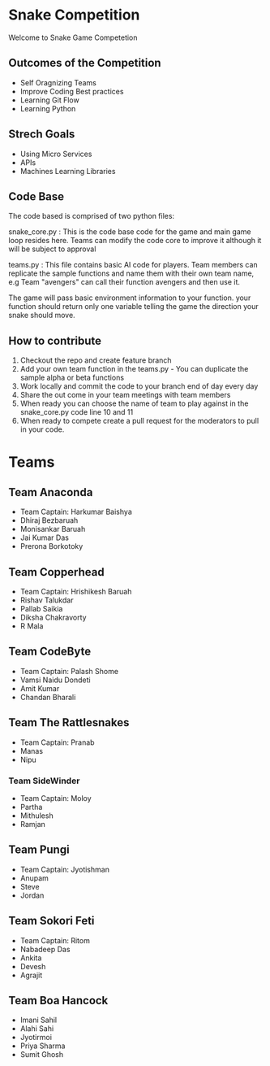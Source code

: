 # Snake Competition


Welcome to Snake Game Competetion 

## Outcomes of the Competition 

- Self Oragnizing Teams 
- Improve Coding Best practices 
- Learning Git Flow
- Learning Python 

## Strech Goals

- Using Micro Services 
- APIs 
- Machines Learning Libraries 

## Code Base

The code based is comprised of two python files:

snake_core.py : This is the code base code for the game and main game loop resides here.
                Teams can modify the code core to improve it although it will be subject to approval

teams.py      : This file contains basic AI code for players.
                Team members can replicate the sample functions and name them with their own team name,
                e.g Team "avengers" can call their function avengers and then use it.

The game will pass basic environment information to your function.
your function should return only one variable telling the game the direction your snake should move. 

## How to contribute

1) Checkout the repo and create feature branch 
2) Add your own team function in the teams.py - You can duplicate the sample alpha or beta functions 
3) Work locally and commit the code to your branch end of day every day
4) Share the out come in your team meetings with team members 
5) When ready you can choose the name of team to play against in the snake_core.py code line 10 and 11 
6) When ready to compete create a pull request for the moderators to pull in your code. 

# Teams


## Team **Anaconda**

- Team Captain: Harkumar Baishya
- Dhiraj Bezbaruah
- Monisankar Baruah
- Jai Kumar Das
- Prerona Borkotoky

## Team **Copperhead**
- Team Captain: Hrishikesh Baruah 
- Rishav Talukdar 
- Pallab Saikia
- Diksha Chakravorty
- R Mala

## Team **CodeByte**
- Team Captain: Palash Shome
- Vamsi Naidu Dondeti
- Amit Kumar
- Chandan Bharali

## Team **The Rattlesnakes**
- Team Captain: Pranab
- Manas
- Nipu

### Team **SideWinder**
- Team Captain: Moloy
- Partha
- Mithulesh
- Ramjan

## Team **Pungi**
- Team Captain: Jyotishman
- Anupam
- Steve 
- Jordan

## Team **Sokori Feti**
- Team Captain: Ritom
- Nabadeep Das 
- Ankita
- Devesh
- Agrajit

## Team **Boa Hancock**
- Imani Sahil
- Alahi Sahi
- Jyotirmoi
- Priya Sharma
- Sumit Ghosh

